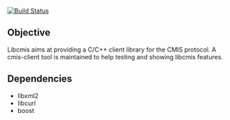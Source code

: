 [![Build Status](https://travis-ci.org/tdf/libcmis.svg?branch=master)](https://travis-ci.org/tdf/libcmis)

Objective
---------

Libcmis aims at providing a C/C++ client library for the CMIS protocol.
A cmis-client tool is maintained to help testing and showing libcmis features.

Dependencies
------------

  * libxml2
  * libcurl
  * boost
